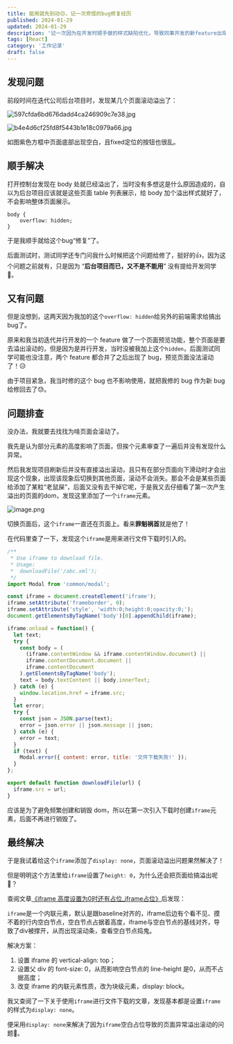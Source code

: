 ```yaml
---
title: 能用就先别动😣，记一次奇怪的bug修复经历
published: 2024-01-29
updated: 2024-01-29
description: '记一次因为在开发时顺手做的样式缺陷优化，导致同事开发的新feature出现bug。能用就先别动代码，修改整体样式代码时，不仅要考虑已有页面，还要考虑到同事并行开发的页面。'
tags: [React]
category: '工作记录'
draft: false 
---
```


## 发现问题

前段时间在迭代公司后台项目时，发现某几个页面滚动溢出了：


![597cfda6bd676dadd4ca246909c7e38.jpg](https://p1-juejin.byteimg.com/tos-cn-i-k3u1fbpfcp/849530e1822c4b2294a74dc174415560~tplv-k3u1fbpfcp-jj-mark:0:0:0:0:q75.image#?w=1916&h=968&s=122563&e=jpg&b=fefdfd)


![b4e4d6cf25fd8f5443b1e18c0979a66.jpg](https://p6-juejin.byteimg.com/tos-cn-i-k3u1fbpfcp/0007bd3d81b54d2992cdc00992f9b0cd~tplv-k3u1fbpfcp-jj-mark:0:0:0:0:q75.image#?w=1916&h=972&s=118843&e=jpg&b=fdfcfc)

如图紫色方框中页面底部出现空白，且fixed定位的按钮也很乱。

## 顺手解决

打开控制台发现在 body 处就已经溢出了，当时没有多想这是什么原因造成的，自以为后台项目应该就是这些页面 table 列表展示，给 body 加个溢出样式就好了，不会影响整体页面展示。

```less
body {
	overflow: hidden;
}
```

于是我顺手就给这个bug“修复”了。

后面测试时，测试同学还专门问我什么时候把这个问题给修了，挺好的👍，因为这个问题之前就有，只是因为 “**后台项目而已，又不是不能用**” 没有提给开发同学🤣。

## 又有问题

但是没想到，这两天因为我加的这个`overflow: hidden`给另外的前端需求给搞出bug了。

原来和我当初迭代并行开发的一个 feature 做了一个页面预览功能，整个页面是要去溢出滚动的，但是因为是并行开发，当时没被我加上这个`hidden`，后面测试同学可能也没注意，两个 feature 都合并了之后出现了 bug，预览页面没法滚动了！😥

由于项目紧急，我当时修的这个 bug 也不影响使用，就把我修的 bug 作为新 bug 给修回去了😓。

## 问题排查

没办法，我就要去找找为啥页面会滚动了。

我先是认为部分元素的高度影响了页面，但挨个元素审查了一遍后并没有发现什么异常。

然后我发现项目刷新后并没有直接溢出滚动，且只有在部分页面向下滑动时才会出现这个现象，出现该现象后切换到其他页面，滚动不会消失。那会不会是某些页面给添加了某粒“老鼠屎”，后面又没有去干掉它呢，于是我又去仔细看了第一次产生溢出的页面的dom，发现这里添加了一个`iframe`元素。


![image.png](https://p3-juejin.byteimg.com/tos-cn-i-k3u1fbpfcp/8513e1aada7743799c8c03c078742c5b~tplv-k3u1fbpfcp-jj-mark:0:0:0:0:q75.image#?w=1046&h=104&s=18763&e=png&b=f7f7f7)

切换页面后，这个`iframe`一直还在页面上。看来**罪魁祸首**就是他了！

在代码里查了一下，发现这个`iframe`是用来进行文件下载时引入的。

```js
/**
 * Use iframe to download file.
 * Usage:
 *  downloadFile('/abc.xml');
 */
import Modal from 'common/modal';

const iframe = document.createElement('iframe');
iframe.setAttribute('frameborder', 0);
iframe.setAttribute('style', 'width:0;height:0;opacity:0;');
document.getElementsByTagName('body')[0].appendChild(iframe);

iframe.onload = function() {
  let text;
  try {
    const body = (
      (iframe.contentWindow && iframe.contentWindow.document) ||
      iframe.contentDocument.document ||
      iframe.contentDocument
    ).getElementsByTagName('body');
    text = body.textContent || body.innerText;
  } catch (e) {
    window.location.href = iframe.src;
  }
  let error;
  try {
    const json = JSON.parse(text);
    error = json.error || json.message || json;
  } catch (e) {
    error = text;
  }
  if (text) {
    Modal.error({ content: error, title: '文件下载失败!' });
  }
};

export default function downloadFile(url) {
  iframe.src = url;
}
```

应该是为了避免频繁创建和销毁 dom，所以在第一次引入下载时创建`iframe`元素，后面不再进行销毁了。



## 最终解决

于是我试着给这个`iframe`添加了`display: none`，页面滚动溢出问题果然解决了！

但是明明这个方法里给`iframe`设置了`height: 0`，为什么还会把页面给搞溢出呢🫤？



查阅文章[《iframe 高度设置为0时还有占位_iframe占位》](https://blog.csdn.net/you227/article/details/120523359)后发现：

`iframe`是一个内联元素，默认是跟baseline对齐的，iframe后边有个看不见、摸不着的行内空白节点，空白节点占据着高度，iframe与空白节点的基线对齐，导致了div被撑开，从而出现滚动条，查看空白节点捣鬼。

解决方案：

1. 设置 iframe 的 vertical-align: top；
2. 设置父 div 的 font-size: 0，从而影响空白节点的 line-height 是0，从而不占据高度；
3. 改变 iframe 的内联元素性质，改为块级元素，display: block。



我又查阅了一下关于使用`iframe`进行文件下载的文章，发现基本都是设置`iframe`的样式为`display: none`。

便采用`display: none`来解决了因为`iframe`空白占位导致的页面异常溢出滚动的问题🫡。